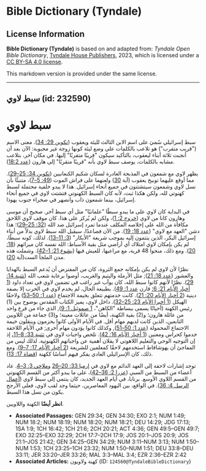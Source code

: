 # Bible Dictionary (Tyndale)

## License Information

**Bible Dictionary (Tyndale)** is based on and adapted from: _Tyndale Open Bible Dictionary_, [Tyndale House Publishers](https://tyndaleopenresources.com/), 2023, which is licensed under a [CC BY-SA 4.0 license](https://creativecommons.org/licenses/by-sa/4.0/legalcode.en).

This markdown version is provided under the same license.



--------------------------------

## سبط لاوي (id: 232590)

سبط لاوي
========

سبط إسرائيلي سُميَ على اسم الابن الثالث لليئة ويعقوب ([تكوين 29: 34](https://ref.ly/Gen29:34)). معنى الاسم ("قريب متقرب") هو تلاعب بالكلمات على وضع ليئة كونها زوجة غير محبوبة: الآن بعد أن أنجبت ثلاثة أبناء ليعقوب، بالتأكيد سيكون "قريبًا متقربًا" إليها. في مكان آخر، بتلاعب مشابه بالكلمات، يوصف سبط لاوي بأنه "قريبًا متقربًا" إلى هارون ([عدد 18:2](https://ref.ly/Num18:2)).

يظهر لاوي مع شمعون في المذبحة الغادرة لسكان شكيم الكنعانيين ([تكوين 34: 25–29](https://ref.ly/Gen34:25-Gen34:29)). مما أوقع عليهما توبيخ يعقوب (آية [30](https://ref.ly/Gen34:30)) ولعنهما على فراش الموت ([49: 5–7](https://ref.ly/Gen49:5-Gen49:7))، متنبئًا بأن نسل لاوي وشمعون سيتشتتون في جميع أنحاء إسرائيل. هذا لا يبدو خلفية محتملة لسبط كهنوتي لله، ولكن هكذا ثبت، لأنه كان السبط الكهنوتي فتشتت لاوي في جميع أنحاء إسرائيل، بينما شمعون ذاب وانصهر في صحراء جنوب يهوذا.

في البداية كان لاوي على ما يبدو سبطًا "علمانيًا" مثل أي سبط آخر. صحيح أن موسى وهارون كانا من لاوي ([خروج 2: 1](https://ref.ly/Exod2:1))، ولكن لم يُركز على هذا. كان موقف لاوي اللاحق مكافأة من الله على إخلاصه المكلف عندما تمرد إسرائيل ضد الله ([32: 25–29](https://ref.ly/Exod32:25-Exod32:29))؛ هذا دشن "العهد مع لاوي" ([عدد 18: 19](https://ref.ly/Num18:19)). من الآن فصاعدًا، سيقبل الله سبط لاوي بدلاً من أبناء إسرائيل البكر، الذين ينتمون إليه بموجب شريعة "الأبكار" ([3: 11–13](https://ref.ly/Num3:11-Num3:13)). لذلك، كونه سبطًا، لم يكن بإمكان لاوي امتلاك أي أراضي مثل بقية الأسباط: الله نفسه كان ميراثهم ([18: 20](https://ref.ly/Num18:20)). ومع ذلك، منحوا 48 قرية، مع مراعيها، للعيش فيها ([يشوع 21: 1–42](https://ref.ly/Josh21:1-Josh21:42)). وشملت هذه مدن الملجأ الست(آية [20](https://ref.ly/Josh20:1-Josh20:9)).

نظرًا لأن لاوي لم يكن بإمكانه جمع الثروة، كان من المفترض أن يُدعم السبط بالهدايا والعشور ([عدد 18: 21](https://ref.ly/Num18:21)); مثل الأرملة واليتيم والغريب، أوصوا برعاية شعب الله ([تثنية 14: 29](https://ref.ly/Deut14:29)). نظرًا لأنهم كانوا سبط الله، كان يوآب غير راغب في تضمين لاوي في تعداد داود ([1 أخبار الأيام 21: 6؛](https://ref.ly/1Chr21:6) قارن [عدد 1: 49](https://ref.ly/Num1:49)). بطبيعة الحال، لم يخدم لاوي في الحرب إلا بصفة دينية ([2 أخبار الأيام 20: 21](https://ref.ly/2Chr20:21)). كانت خدمتهم تتعلق بخيمة الاجتماع ([عدد 1: 50–53](https://ref.ly/Num1:50-Num1:53)) ولاحقًا الهيكل ([1 أخبرا الأيام 23: 25–32](https://ref.ly/1Chr23:25-1Chr23:32)). داخل لاوي، يميز الكتاب المقدس بوضوح بين (1\) رئيس الكهنة (أحيانًا يسمى ببساطة "الكاهن"، [1 صموئيل 1: 9](https://ref.ly/1Sam1:9)), الذي جاء من فرع واحد من عائلة هارون؛ و(2\) بقية الكهنة، أيضًا من عائلات معينة؛ و(3\) جماعة من اللاويين التابعين، الذين كانت لديهم مهام أقل. في الأيام الأولى كانوا يحزمون وينقلون خيمة الاجتماع المحمولة ([عدد 1: 50–51](https://ref.ly/Num1:50-Num1:51)), وكذلك كانوا يؤدون مهام أخرى; في الأيام اللاحقة خدموا كحراس ومغنين ([1 أخبار الأيام 16: 42](https://ref.ly/1Chr16:42)). تلخص واجبات لاوي في [تثنية 33: 8–11،](https://ref.ly/Deut33:8-Deut33:11) إذ إن التوجيه الوحي والتعليم اللاهوتي لا يقلان أهمية عن واجباتهم الكهنوتية. لذلك ليس من المفاجئ أن يهوشافاط استخدمهم لاحقًا كمعلمين للشريعة ([2 أخبار الأيام 17: 7–9](https://ref.ly/2Chr17:7-2Chr17:9)). ومع ذلك، كان الإسرائيلي العادي يفكر فيهم أساسًا ككهنة ([قضاة 17: 13](https://ref.ly/Judg17:13)).

توجد إشارات لاحقة إلى العهد الدائم مع لاوي في [إرميا 33: 20–26](https://ref.ly/Jer33:20-Jer33:26) و[ملاخي 3: 3–4](https://ref.ly/Mal3:3-Mal3:4). عاد أعضاء من السبط من السبي ([عزرا 2: 36–42](https://ref.ly/Ezra2:36-Ezra2:42))، على ما يبدو أكثر من القسم الكهنوتي من القسم اللاوي الأوسع. برنابا، في أيام العهد الجديد، كان ينتمي إلى سبط لاوي ([أعمال الرسل 4: 36](https://ref.ly/Acts4:36)). في الواقع، بين اليهود المعاصرين، حيثما وجد لقب لاوي، فعلى الأرجح يكون من نسل هذا السبط.

**انظر أيضًا** الكهنة واللاويين.

* **Associated Passages:** GEN 29:34; GEN 34:30; EXO 2:1; NUM 1:49; NUM 18:2; NUM 18:19; NUM 18:20; NUM 18:21; DEU 14:29; JDG 17:13; 1SA 1:9; 1CH 16:42; 1CH 21:6; 2CH 20:21; ACT 4:36; GEN 49:5–GEN 49:7; EXO 32:25–EXO 32:29; 2CH 17:7–2CH 17:9; JOS 20:1–JOS 20:9; JOS 21:1–JOS 21:42; GEN 34:25–GEN 34:29; NUM 3:11–NUM 3:13; NUM 1:50–NUM 1:53; 1CH 23:25–1CH 23:32; NUM 1:50–NUM 1:51; DEU 33:8–DEU 33:11; JER 33:20–JER 33:26; MAL 3:3–MAL 3:4; EZR 2:36–EZR 2:42
* **Associated Articles:** كهنة ولاويون (ID: `124560@TyndaleBibleDictionary`)

